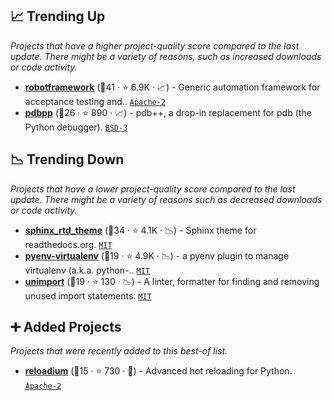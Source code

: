 ## 📈 Trending Up

_Projects that have a higher project-quality score compared to the last update. There might be a variety of reasons, such as increased downloads or code activity._

- <b><a href="https://github.com/robotframework/robotframework">robotframework</a></b> (🥇41 ·  ⭐ 6.9K · 📈) - Generic automation framework for acceptance testing and.. <code><a href="http://bit.ly/3nYMfla">Apache-2</a></code>
- <b><a href="https://github.com/pdbpp/pdbpp">pdbpp</a></b> (🥉26 ·  ⭐ 890 · 📈) - pdb++, a drop-in replacement for pdb (the Python debugger). <code><a href="http://bit.ly/3aKzpTv">BSD-3</a></code>

## 📉 Trending Down

_Projects that have a lower project-quality score compared to the last update. There might be a variety of reasons such as decreased downloads or code activity._

- <b><a href="https://github.com/readthedocs/sphinx_rtd_theme">sphinx_rtd_theme</a></b> (🥈34 ·  ⭐ 4.1K · 📉) - Sphinx theme for readthedocs.org. <code><a href="http://bit.ly/34MBwT8">MIT</a></code> <code><img src="https://www.sphinx-doc.org/en/master/_static/favicon.svg" style="display:inline;" width="13" height="13"></code>
- <b><a href="https://github.com/pyenv/pyenv-virtualenv">pyenv-virtualenv</a></b> (🥉19 ·  ⭐ 4.9K · 📉) - a pyenv plugin to manage virtualenv (a.k.a. python-.. <code><a href="http://bit.ly/34MBwT8">MIT</a></code>
- <b><a href="https://github.com/hakancelik96/unimport">unimport</a></b> (🥉19 ·  ⭐ 130 · 📉) - A linter, formatter for finding and removing unused import statements. <code><a href="http://bit.ly/34MBwT8">MIT</a></code>

## ➕ Added Projects

_Projects that were recently added to this best-of list._

- <b><a href="https://github.com/reloadware/reloadium">reloadium</a></b> (🥉15 ·  ⭐ 730 · 🐣) - Advanced hot reloading for Python. <code><a href="http://bit.ly/3nYMfla">Apache-2</a></code>

